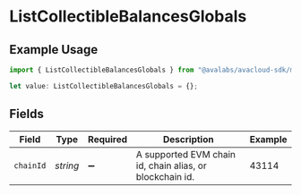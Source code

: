 # ListCollectibleBalancesGlobals

## Example Usage

```typescript
import { ListCollectibleBalancesGlobals } from "@avalabs/avacloud-sdk/models/operations";

let value: ListCollectibleBalancesGlobals = {};
```

## Fields

| Field                                                    | Type                                                     | Required                                                 | Description                                              | Example                                                  |
| -------------------------------------------------------- | -------------------------------------------------------- | -------------------------------------------------------- | -------------------------------------------------------- | -------------------------------------------------------- |
| `chainId`                                                | *string*                                                 | :heavy_minus_sign:                                       | A supported EVM chain id, chain alias, or blockchain id. | 43114                                                    |